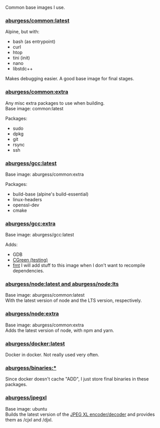 Common base images I use.

### [aburgess/common:latest](https://hub.docker.com/r/aburgess/latest)

Alpine, but with:
* bash (as entrypoint)
* curl
* htop
* tini (init)
* nano
* libstdc++

Makes debugging easier. A good base image for final stages.

### [aburgess/common:extra](https://hub.docker.com/r/aburgess/extra)

Any misc extra packages to use when building.  
Base image: common:latest

Packages:
* sudo
* dpkg
* git
* rsync
* ssh

### [aburgess/gcc:latest](https://hub.docker.com/r/aburgess/gcc)

Base image: aburgess/common:extra

Packages:
* build-base (alpine's build-essential)
* linux-headers
* openssl-dev
* cmake

### [aburgess/gcc:extra](https://hub.docker.com/r/aburgess/gcc)

Base image: aburgess/gcc:latest

Adds:
* GDB
* [CGreen (testing)](https://github.com/cgreen-devs/cgreen)
* [fmt](https://github.com/fmtlib/fmt)
I will add stuff to this image when I don't want to recompile dependencies.

### [aburgess/node:latest and aburgess/node:lts](https://hub.docker.com/r/aburgess/node)

Base image: aburgess/common:latest  
With the latest version of node and the LTS version, respectively.

### [aburgess/node:extra](https://hub.docker.com/r/aburgess/node)

Base image: aburgess/common:extra  
Adds the latest version of node, with npm and yarn.

### [aburgess/docker:latest](https://hub.docker.com/r/aburgess/docker)

Docker in docker. Not really used very often.

### [aburgess/binaries:*](https://hub.docker.com/r/aburgess/binaries)

Since docker doesn't cache "ADD", I just store final binaries in these packages.

### [aburgess/jpegxl](https://hub.docker.com/r/aburgess/jpegxl)

Base image: ubuntu  
Builds the latest version of the [JPEG XL encoder/decoder](https://gitlab.com/wg1/jpeg-xl/) and provides them as /cjxl and /djxl.
